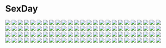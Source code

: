 # SexDay
![](https://konachan.com/jpeg/4f28ea85d6e3f24b41e292b4c6b0984f/Konachan.com%20-%20117432%20black_hair%20breasts%20kujou_rin%20loli%20nipples%20nude%20panties%20skirt%20tagme%20to_love_ru%20toshi5765%20underwear%20wet%20yuuki_mikan.jpg)
![](https://konachan.com/image/031337cd3a912e3207c4c1effacf460d/Konachan.com%20-%2039153%20colorful_dot%20food%20fujisawa_machi%20monster_hunter.jpg)
![](https://konachan.com/jpeg/31aac0794692fbfe746384c1cce93097/Konachan.com%20-%20263797%20aliasing%20ass%20bra%20chain%20collar%20elbow_gloves%20gloves%20gray_hair%20headdress%20mishiro0229%20panties%20shackles%20short_hair%20thighhighs%20underwear%20yellow_eyes.jpg)
![](https://konachan.com/image/b988e3dba7dc4924c24222fea371c477/Konachan.com%20-%20140339%20corticarte_apa_lagranges%20kannatsuki_noboru%20long_hair%20pantyhose%20red_hair%20school_uniform%20shinkyoku_soukai_polyphonica%20white.jpg)
![](https://konachan.com/image/a917e62d6b34abc11791ec915f87d098/Konachan.com%20-%2032621%20psikyo%20tagme%20yoshizaki_mine.jpg)
![](https://konachan.com/image/df4a0092d9883606157a782dc9015cc6/Konachan.com%20-%2044592%20aegis%20arisato_minato%20gun%20persona%20persona_3%20soejima_shigenori%20weapon.jpg)
![](https://konachan.com/jpeg/f6c5ede3c6a5ef8d5aafc0a889a75729/Konachan.com%20-%20261097%20animal%20animal_ears%20azur_lane%20bandage%20bell%20cat%20foxgirl%20headband%20hoodie%20long_hair%20mofuaki%20navel%20no_bra%20nopan%20purple_eyes%20tail%20thighhighs%20underboob.jpg)
![](https://konachan.com/jpeg/aa4863c97858467e8e579f023edc966e/Konachan.com%20-%20305520%20ankkoyom%20aqua_eyes%20armor%20blue_hair%20butterfly%20corset%20horns%20illusion_connect%20katana%20kimono%20long_hair%20magic%20samurai%20sword%20touyou_fuu%20weapon.jpg)
![](https://konachan.com/jpeg/62731f4527d8ec22d1885683de98d656/Konachan.com%20-%20252797%20animal_ears%20aqua_eyes%20blonde_hair%20bow%20cape%20chinomaron%20halloween%20kirima_sharo%20loli%20pumpkin%20short_hair%20shorts%20signed%20thighhighs%20waifu2x.jpg)
![](https://konachan.com/image/286d696557cef889464fc24985d054bf/Konachan.com%20-%20209592%20kagamine_rin%20vocaloid%20weitu.jpg)
![](https://konachan.com/image/15d1f29e85b78b92fef6778ce149d08b/Konachan.com%20-%2042878%20blood%20hat%20kaishaku%20red_eyes%20tagme.jpg)
![](https://konachan.com/jpeg/b5ce4f69823c6369e3446e5dd76100f9/Konachan.com%20-%2062655%20black_rock_shooter%20chain%20kuroi_mato.jpg)
![](https://konachan.com/jpeg/cdd12f166d7075b3d67ca9ee7366a2fa/Konachan.com%20-%20292430%20ass%20bed%20blue_eyes%20blush%20bra%20breasts%20brown_hair%20cum%20kaede_%28sayappa%29%20pussy%20school_uniform%20short_hair%20third-party_edit%20uncensored%20underwear.jpg)
![](https://konachan.com/image/185fe392bde639ba012743a7b28283e6/Konachan.com%20-%20259257%20aliasing%20animal_ears%20aqua_eyes%20bed%20blonde_hair%20blue_eyes%20bow%20brown_hair%20garakuta%20gloves%20hololive%20hug%20long_hair%20mirai_akari%20nora_cat%20ponytail%20red_eyes.jpg)
![](https://konachan.com/image/3d34921b22fa2774b7c54d704af5e3d4/Konachan.com%20-%20223632%20blush%20bow%20bra%20breasts%20brown_hair%20censored%20cum%20idolmaster%20long_hair%20navel%20nipples%20panties%20panty_pull%20penis%20pussy%20sex%20shirt%20thighhighs%20underwear.jpg)
![](https://konachan.com/image/f9ed37fbf2e495ec0cdc180ef959a19c/Konachan.com%20-%20298580%20bikini%20breasts%20brown_hair%20cleavage%20green_eyes%20long_hair%20necklace%20original%20signed%20swimsuit%20twintails%20unabara_kairo.jpg)
![](https://konachan.com/image/a1c527e87f0309dca002c415b6ce756a/Konachan.com%20-%2079569%20murasa_minamitsu%20touhou.jpg)
![](https://konachan.com/image/895569d825d4df58799ac9ae36a38632/Konachan.com%20-%20101881%20akemi_homura%20kaname_madoka%20kariya_%28mizore%29%20kyuubee%20mahou_shoujo_madoka_magica%20weapon%20white.jpg)
![](https://konachan.com/jpeg/eddee0e25604dd61f793090335057ee3/Konachan.com%20-%206135%20hiiragi_kagami%20hiiragi_tsukasa%20izumi_konata%20lucky_star%20takara_miyuki.jpg)
![](https://konachan.com/image/8b9a03ea732b7946d665a275939a0cee/Konachan.com%20-%20197496%20cherry_blossoms%20flowers%20food%20fuuma_nagi%20headband%20kasumigaoka_utaha%20landscape%20long_hair%20pantyhose%20petals%20pocky%20scenic%20school_uniform%20skirt.jpg)
![](https://konachan.com/jpeg/5327c6c2e691649f09600a94eb92006d/Konachan.com%20-%20195375%20animal%20bird%20blonde_hair%20blue_eyes%20blush%20bodysuit%20breasts%20clouds%20gloves%20kazenokaze%20leopard_%28yatterman%29%20long_hair%20mask%20thighhighs%20yoru_no_yatterman.jpg)
![](https://konachan.com/jpeg/a4f328269c0b5f9209bfc7c9ba4e87b8/Konachan.com%20-%2069816%20breasts%20cleavage%20clouds%20eyepatch%20food%20game_cg%20green_eyes%20okina_korun%20purple_hair%20short_hair%20sky%20skyfish%20swimsuit%20tree.jpg)
![](https://konachan.com/image/aba58575c085f30abd29ae55b505e42a/Konachan.com%20-%20104091%20blue_eyes%20blue_hair%20close%20denpa_onna_to_seishun_otoko%20minoru%20sky%20touwa_erio%20water.jpg)
![](https://konachan.com/jpeg/07827e1c200dd9680ab9445fe65fac40/Konachan.com%20-%20203060%20alcot%20ass%20bikini%20blonde_hair%20blue_eyes%20blush%20censored%20chikotam%20game_cg%20loverec%20mikuriya_nori%20see_through%20short_hair%20sideboob%20swimsuit.jpg)
![](https://konachan.com/jpeg/addaea486fc00f6b6f655a83ea1d19c5/Konachan.com%20-%20303907%20albinoraccoon%20all_male%20angel%20bandage%20blood%20boots%20eyepatch%20gray_hair%20halo%20male%20navel%20original%20pointed_ears%20red_eyes%20white.jpg)
![](https://konachan.com/jpeg/54f9ca022f5ed30b652784a46d8eada7/Konachan.com%20-%20273417%20animal%20bandaid%20blonde_hair%20circle_a%20couch%20dog%20garter%20gloves%20headdress%20kneehighs%20long_hair%20military%20skirt%20stockings%20thighhighs%20uniform%20yellow_eyes.jpg)
![](https://konachan.com/image/52fb0b0567f12a0ac79dbce6eaef03c6/Konachan.com%20-%2039697%20hakua_ugetsu%20lith%20white.jpg)
![](https://konachan.com/image/262b9fd787b975caac5747548f624cb1/Konachan.com%20-%2062470%20akino_momiji%20cameltoe%20gayarou%20panties%20sakura_musubi%20school_uniform%20thighhighs%20underwear.jpg)
![](https://konachan.com/jpeg/559628dd35a41e092dd122cc5676d8e7/Konachan.com%20-%2031145%20censored%20game_cg%20kuu%20lyrical_lyric%20marmalade%20nipples%20nude%20sex.jpg)
![](https://konachan.com/jpeg/cfb180a7714c887463124c2f23351a4a/Konachan.com%20-%20187720%20anus%20ass%20book%20breasts%20game_cg%20long_hair%20mitha%20nanawind%20nipples%20panties%20pussy%20pussy_juice%20thighhighs%20twintails%20uncensored%20underwear%20white_hair%20yuyukana.jpg)
![](https://konachan.com/jpeg/f9fd79eacfc3f3e69fbf2b64b23f63e6/Konachan.com%20-%20181477%20computer%20kein_tan%20nobody%20original%20paper%20scenic%20totoro%20windows.jpg)
![](https://konachan.com/jpeg/21f7cad0b1b005ec90c27408dd39f88e/Konachan.com%20-%20134785%20animal_ears%20black_hair%20foxgirl%20glasses%20long_hair%20original%20panties%20purple_eyes%20second_heaven%20socks%20spread_legs%20tail%20underwear%20white%20wink.jpg)
![](https://konachan.com/image/b82af640dc6f4b944ca0547c128cbe15/Konachan.com%20-%2099989%20aqua_eyes%20aqua_hair%20hatsune_miku%20iganseijin%20twintails%20vocaloid%20watermark%20zoom_layer.jpg)
![](https://konachan.com/image/30b60c871186c0f516bcd82a27ec9df3/Konachan.com%20-%2068054%20black_hair%20blue_eyes%20close%20long_hair%20saten_ruiko%20to_aru_kagaku_no_railgun%20to_aru_majutsu_no_index%20vector%20white.jpg)
![](https://konachan.com/image/7ac26d3e7ec918714c51a5d3d1135d5a/Konachan.com%20-%20249231%20aqua_eyes%20bow%20breasts%20hatsune_miku%20long_hair%20recentia%20ribbons%20twintails%20vocaloid%20wink%20wristwear.jpg)
![](https://konachan.com/jpeg/1b82a4567eea0493c43d51d2f46b3fca/Konachan.com%20-%2051107%20akatsuki_no_goei%20breasts%20censored%20game_cg%20navel%20nipples%20pajamas%20sex%20syangrila%20tomose_shunsaku%20tsuki.jpg)
![](https://konachan.com/image/0a551225180afd5984c47bd2cdc060ff/Konachan.com%20-%2010308%20artoria_pendragon_%28all%29%20fate_%28series%29%20fate_stay_night%20saber%20scarf%20type-moon.jpg)
![](https://konachan.com/jpeg/8d8beb8ae74eb2ab7184a8386033ba66/Konachan.com%20-%20151317%20animal_ears%20breasts%20christmas%20group%20horns%20kurochijo%20nipples%20nude%20original%20pointed_ears%20purple_eyes%20ribbons%20shuugetsu_karasu%20tail%20topless.jpg)
![](https://konachan.com/image/f9a0704df12b02602b6761f24d0f4ffc/Konachan.com%20-%20139081%20arisugawa_yuuhi%20fair_child%20nimura_yuushi%20zoom_layer.jpg)
![](https://konachan.com/image/8f900f025871c95c9d9f0a1e01d5c43a/Konachan.com%20-%20110023%20brown_hair%20clouds%20grass%20original%20scenic%20school_uniform%20shiira%20short_hair%20skirt%20sky.jpg)
![](https://konachan.com/image/357f7f6ab188810d6f6e17a19a9d051e/Konachan.com%20-%2086918%20animal%20bat%20breasts%20cape%20cleavage%20hat%20iga_tomoteru%20moon%20necklace%20original%20red_eyes%20stockings%20thighhighs%20witch.jpg)
![](https://konachan.com/jpeg/70b662a7c1eb1d4cb2a9c31e1ac2bf40/Konachan.com%20-%20293453%20bath%20breasts%20censored%20game_cg%20hatsufuji_akari%20nude%20orc_soft%20penis%20pubic_hair%20spread_legs%20suruga_kuroitsu.jpg)
![](https://konachan.com/image/0aa0640000464c8a57739360fe576805/Konachan.com%20-%205145%20torn_clothes%20ultimate_girl.jpg)
![](https://konachan.com/jpeg/7b537682fd47e030252e2cfbf129cf4b/Konachan.com%20-%20239162%20bike_shorts%20blood%20dark%20original%20school_uniform%20shorts%20tagme_%28artist%29%20translation_request.jpg)
![](https://konachan.com/image/d7619ba79ed5f7aa882c862a6cf54591/Konachan.com%20-%2063260%20anabuki_tomoko%20miyafuji_yoshika%20shimada_fumikane%20strike_witches%20tail.jpg)
![](https://konachan.com/jpeg/80a15f222cb7d88f2bd896fa910d054a/Konachan.com%20-%20183055%20alice_cartelet%20animal%20crossover%20hoto_cocoa%20kafuu_chino%20kiniro_mosaic%20kujou_karen%20oomiya_shinobu%20pantyhose%20rabbit%20school_uniform%20ujimatsu_chiya.jpg)
![](https://konachan.com/image/39625271fab62c512cd9e670f2968f5d/Konachan.com%20-%20247846%20anson%20aqua_eyes%20aqua_hair%20ball%20bikini%20breasts%20clouds%20hat%20original%20short_hair%20sky%20swimsuit%20water.jpg)
![](https://konachan.com/jpeg/101623ffded01ff2d684003ea1230a58/Konachan.com%20-%20303283%20blonde_hair%20garter%20golden_darkness%20hoodie%20long_hair%20mogu%20naked_shirt%20navel%20pussy_juice%20red_eyes%20signed%20to_love_ru%20to_love_ru_darkness.jpg)
![](https://konachan.com/image/f2f3a4a6ce5ff96e4bd3393a9fcbb1fe/Konachan.com%20-%2098459%20kaname_madoka%20kyuubee%20mahou_shoujo_madoka_magica.jpg)
![](https://konachan.com/image/43fbdf5c4245fb205f99e045c6cf1e6b/Konachan.com%20-%20104271%205pb_%28hyperdimension_neptunia%29%20hyperdimension_neptunia_mk2.jpg)
![](https://konachan.com/image/c3e25a15cf6b66891a79d0b2635e11b5/Konachan.com%20-%20147470%20boots%20daidou_%28demitasse%29%20halloween%20megurine_luka%20pink_hair%20takoluka%20thighhighs%20vocaloid.jpg)
![](https://konachan.com/image/916aac6c73c3a4902ad5854824c476d9/Konachan.com%20-%20153320%20cherry_blossoms%20clouds%20cloudy.r%20fairy%20flowers%20lily_black%20lily_white%20sky%20spring%20touhou.jpg)
![](https://konachan.com/jpeg/f427661f76d492071440b3e512310450/Konachan.com%20-%2075134%20hatsune_miku%20kagamine_rin%20megurine_luka%20twintails%20vocaloid.jpg)
![](https://konachan.com/jpeg/f5fd0a0bf9f5cbbf9c5bf753b8ef4a61/Konachan.com%20-%2020569%20genshiken%20shodai_kaichou.jpg)
![](https://konachan.com/jpeg/357a1092361eda314d10b8705c5a9917/Konachan.com%20-%20305172%20aqua_eyes%20braids%20cherry_blossoms%20flowers%20lium%20long_hair%20original%20pink_hair%20water.jpg)
![](https://konachan.com/image/74dc67f4d09cbb42a5de748d9279116e/Konachan.com%20-%20185563%20amasa-hikae%20bed%20bra%20breasts%20brown_eyes%20brown_hair%20condom%20long_hair%20navel%20nipples%20open_shirt%20pantyhose%20skirt%20sundome_heaven%20underwear.jpg)
![](https://konachan.com/image/6796840b8bd52a9cbb3d026fbc9e721d/Konachan.com%20-%2092215%20akiyama_mio%20animal_ears%20brown_eyes%20catgirl%20jpeg_artifacts%20k-on%21%20long_hair%20nakano_azusa.jpg)
![](https://konachan.com/jpeg/8c20b3899852ce8dd91c4e35b507539c/Konachan.com%20-%20165557%202girls%20black_hair%20blonde_hair%20blush%20bow%20long_hair%20original%20pantyhose%20school_uniform%20short_hair%20skirt%20sleeping%20thighhighs%20tiv%20white.jpg)
![](https://konachan.com/image/675c7faa6d796cbbc7d4d4f6a9ead19a/Konachan.com%20-%2048697%20akiyama_mio%20k-on%21%20topless.jpg)
![](https://konachan.com/jpeg/c9753cd7038f5cdf5bf6efebd7551e2b/Konachan.com%20-%20261269%20a-10%20ayatsuji_aina%20black_hair%20blush%20breasts%20dark_skin%20game_cg%20green_eyes%20necklace%20nipples%20orc_soft%20short_hair%20skirt%20topless%20wet.jpg)
![](https://konachan.com/image/7003742d4de888b9f42048083482209e/Konachan.com%20-%20268886%20amasora_taichi%20ass%20breasts%20brown_eyes%20brown_hair%20girls_und_panzer%20kadotani_anzu%20long_hair%20nipples%20nude%20pink%20spread_legs%20twintails.jpg)
![](https://konachan.com/image/f239818e6875f510a6b446b7bd9c5949/Konachan.com%20-%20161078%20barefoot%20bubbles%20butterfly%20original%20shuka_%28taupe%29.jpg)
![](https://konachan.com/image/9855277b53e2dc90dcb77660e23afc4a/Konachan.com%20-%2041497%20blue_eyes%20katana%20konpaku_youmu%20short_hair%20sword%20touhou%20weapon%20white_hair.jpg)
![](https://konachan.com/image/1ee160229129fb468c79e475b0d3828a/Konachan.com%20-%20275171%20bed%20black_hair%20blue_eyes%20blush%20breasts%20cleavage%20matsui_hiroaki%20rem_%28re%3Azero%29%20re%3Azero_kara_hajimeru_isekai_seikatsu%20sketch.jpg)
![](https://konachan.com/image/81b0527f261be4ede90478e2c8fd77be/Konachan.com%20-%20128214%202girls%20arisue_tsukasa%20bra%20breasts%20coming_x_humming%20nipples%20nopan%20panties%20saga_planets%20short_hair%20underwear%20undressing.jpg)
![](https://konachan.com/jpeg/d326ab79095d23e1798bfd733566d277/Konachan.com%20-%205524%20izayoi_sakuya%20maid%20tokiame%20touhou.jpg)
![](https://konachan.com/jpeg/6e5865971d2627176836a2bfc3841621/Konachan.com%20-%20255942%20animal_ears%20bakemonogatari%20blue_eyes%20breasts%20cleavage%20long_hair%20necklace%20pantyhose%20purple_hair%20samidarekyou%20senjougahara_hitagi%20shorts%20white.jpg)
![](https://konachan.com/jpeg/71d88fda90015e22444c2a7de86e8741/Konachan.com%20-%20190981%20bikini%20blue_eyes%20blush%20breasts%20cleavage%20dress%20gray_hair%20lasterk%20long_hair%20navel%20panties%20red_eyes%20red_hair%20swimsuit%20underwear%20white%20wings%20wink.jpg)
![](https://konachan.com/image/56121408311a9e4a543f84fa7edaf973/Konachan.com%20-%2043492%20hattori_mitsuru%20underwear.jpg)
![](https://konachan.com/image/fa49568f21dbcb86357c2fb00a589315/Konachan.com%20-%2023285%20alyssa_searrs%20mai-hime%20miyu_greer.jpg)
![](https://konachan.com/image/37f353d9af866ea35bcea88bb18218e9/Konachan.com%20-%2072645%20ass%20black_hair%20blue_eyes%20breasts%20brown_hair%20choker%20green_eyes%20group%20male%20navel%20nipples%20panties%20panty_pull%20pink_hair%20red_hair%20tie%20trap%20underwear.jpg)
![](https://konachan.com/jpeg/977be256cbfe90427a345498df43370f/Konachan.com%20-%20248027%20aqua_hair%20blush%20flowers%20hat%20long_hair%20ribbons%20shuzi%20twintails%20vocaloid%20vocaloid_china%20xingchen.jpg)
![](https://konachan.com/jpeg/d9ff71acb251a02c32acc82994e42c1e/Konachan.com%20-%2056914%20breasts%20cameltoe%20fujima_takuya%20guitar%20instrument%20k-on%21%20nakano_azusa%20nipples%20no_bra%20panties%20scan%20underwear.jpg)
![](https://konachan.com/image/25c0664511e46a0615dcea50962546b4/Konachan.com%20-%207244%20animal_ears%20bell%20blush%20catgirl%20gagraphic%20headdress%20logo%20long_hair%20maid%20purple_hair%20scion%20tail%20water%20watermark%20yellow_eyes.jpg)
![](https://konachan.com/image/995a660f42ca444d4daedf8cf2c89035/Konachan.com%20-%20124308%20animal_ears%20binsen%20breasts%20cleavage%20fate_extra%20fate_%28series%29%20fate_stay_night%20japanese_clothes%20pink_hair%20tail%20tamamo_no_mae_%28fate%29%20thighhighs.jpg)
![](https://konachan.com/jpeg/356a19b80db998f617e97c006fa69b13/Konachan.com%20-%20116899%202girls%20black_eyes%20bow%20brown_hair%20fan%20flowers%20game_cg%20green_hair%20headdress%20instrument%20kimono%20kuraki_ami%20long_hair%20miko%20ribbons%20suika_niritsu.jpg)
![](https://konachan.com/jpeg/2761e69628acd5148878c553906b40cf/Konachan.com%20-%20230999%20animal_ears%20ass%20breasts%20brown_eyes%20brown_hair%20censored%20fault%20game_cg%20long_hair%20nipples%20panties%20pussy_juice%20ribbons%20skirt%20taka_tony%20underwear.jpg)
![](https://konachan.com/jpeg/cff152027ff07c658ec76b38d8061acb/Konachan.com%20-%20185127%20animal%20cat%20fujishima%20scan%20school_uniform%20tagme.jpg)
![](https://konachan.com/image/7a443652b0e8f59223b945172c1b4968/Konachan.com%20-%20170223%20blush%20bun150%20inami_mahiru%20orange_hair%20punch%20short_hair%20third-party_edit%20waitress%20working%21%21.jpg)
![](https://konachan.com/jpeg/d1e5ed382aa83b87d21fbd56fdcf0b98/Konachan.com%20-%20131587%20bed%20black_hair%20bra%20breasts%20cleavage%20game_cg%20giga%20green_eyes%20kikuchi_seiji%20kuraki_ena%20material_brave%20underwear.jpg)
![](https://konachan.com/image/25f9c2553443f9fd3b11e7624c33e52f/Konachan.com%20-%20136031%20animal%20bikini%20bow%20camera%20clouds%20cosplay%20dog%20garter%20goggles%20group%20gun%20hat%20miko%20navel%20red_eyes%20ribbons%20sky%20swimsuit%20touhou%20water%20weapon%20wet%20witch%20wolf.jpg)
![](https://konachan.com/jpeg/7477dd45a23403038d5c82b760af56f9/Konachan.com%20-%20226183%20aqua_eyes%20blonde_hair%20breasts%20hatsukoi_sacrament%20hikari_%28hatsukoi_sacrament%29%20mikazukimo%20nude%20purple_software%20short_hair.jpg)
![](https://konachan.com/image/5bf8f796918c6a96f5bdc635dc252bd6/Konachan.com%20-%2081821%20ass%20barefoot%20bikini%20blonde_hair%20cameltoe%20count24%20green_eyes%20hoshii_miki%20idolmaster%20popsicle%20swimsuit%20wink.jpg)
![](https://konachan.com/image/90669cd6d518fa14a2ccb89dac6a6f46/Konachan.com%20-%20107319%20blanc%20blue_eyes%20blue_hair%20blush%20breasts%20calendar%20cleavage%20green_hair%20green_heart%20long_hair%20noire%20purple_eyes%20red_eyes%20tsunako%20vert%20white_hair.jpg)
![](https://konachan.com/jpeg/932889b8d22ba1640a2efc4d61c6ebb4/Konachan.com%20-%2069373%20bikini%20kampfer%20long_hair%20purple_eyes%20purple_hair%20sangou_shizuku%20swimsuit%20transparent%20vector.jpg)
![](https://konachan.com/jpeg/579236d893351fd932d87cdf1f268b2b/Konachan.com%20-%20271235%20blonde_hair%20blue_eyes%20crown%20dress%20elbow_gloves%20gloves%20gun%20long_hair%20pantyhose%20princess_peach%20sophie_%28pixiv693432%29%20splatoon%20super_mario%20weapon.jpg)
![](https://konachan.com/jpeg/b75336d2136001359b8c64c68e87c60f/Konachan.com%20-%20305238%20apron%20armor%20blue_eyes%20blue_hair%20braids%20dress%20fang%20food%20glasses%20group%20horns%20loli%20long_hair%20maid%20nurse%20ponytail%20red_hair%20tail%20wink%20wristwear%20yu-gi-oh.jpg)
![](https://konachan.com/image/1373dcd5b1ecf8ac1d4cf18ee9829596/Konachan.com%20-%20101549%20brown_hair%20game_cg%20kudoh_yuzuha%20pianissimo%20short_hair%20watermark%20yellow_eyes%20zoom_layer.jpg)
![](https://konachan.com/jpeg/fc3b91725de7eaf885bbfd74a0520ff1/Konachan.com%20-%2038435%20cuffs_%28studio%29%20wanko_to_lilly.jpg)
![](https://konachan.com/image/085ffea016cc63b9639708728a49078e/Konachan.com%20-%20264504%20close%20kurosawa_dia%20love_live%21_school_idol_project%20love_live%21_sunshine%21%21%20papi_%28papiron100%29%20signed.jpg)
![](https://konachan.com/jpeg/f14a729a5cc58feabb2c74389980de02/Konachan.com%20-%20154611%20blue_eyes%20blush%20brown_hair%20condom%20dildo%20hakurei_reimu%20japanese_clothes%20miko%20navel%20nopan%20thighhighs%20touhou%20yes_warabi.jpg)
![](https://konachan.com/jpeg/0a3f7e01c087a0b0006e269c1b18fafe/Konachan.com%20-%20255083%20blood%20bug_system%20censored%20cum%20game_cg%20glasses%20green_eyes%20long_hair%20male%20navel%20no_bra%20nopan%20open_shirt%20penis%20pussy%20sex%20short_hair%20stockings%20tears.jpg)
![](https://konachan.com/jpeg/5157b179b4593e443fe2165db58e625d/Konachan.com%20-%20173756%202girls%2038kb_%2838shiki%29%20atelier_ayesha%20ayesha_altugle%20barefoot%20blonde_hair%20blush%20breasts%20choker%20cleavage%20escha_malier%20green_eyes%20pink_eyes%20yellow_eyes.jpg)
![](https://konachan.com/image/24b405edd2ae4326aa857ed23d5148fc/Konachan.com%20-%2098964%202girls%20animal_ears%20breasts%20bunny_ears%20bunnygirl%20long_hair%20nipples%20nude%20pink_hair%20red_eyes%20short_hair%20twintails%20white.jpg)
![](https://konachan.com/image/44aff49b2e99d86a103a0f75dec940b6/Konachan.com%20-%2088332%20ass%20bra%20cameltoe%20game_cg%20kiss_x_demon_lord_x_darjeeling%20kuyou_sarasa%20marmalade%20mikeou%20panties%20pantyhose%20red_eyes%20underwear.jpg)
![](https://konachan.com/image/68f08bfc5d275c7e7a16dbafcdf5b261/Konachan.com%20-%2032263%20nakahara_komugi%20nurse_witch_komugi-chan%20poyoyon_rokku.jpg)
![](https://konachan.com/jpeg/4de52e5e45f99f0db6e8055eea42bb97/Konachan.com%20-%20171741%20senran_kagura%20sword%20weapon%20yaegashi_nan%20yomi_%28senran_kagura%29.jpg)
![](https://konachan.com/image/921175e6c39d44519df18aea6588c37e/Konachan.com%20-%2035303%20magus_tale%20nina_geminis%20rena_geminis%20whirlpool.jpg)
![](https://konachan.com/image/5e4328766391ff108d486392ebe5bf84/Konachan.com%20-%20135150%20baru_%28val-val%29%20breasts%20demon%20horns%20nipples%20nude%20red_hair%20succubus%20tail%20white%20wings.jpg)
![](https://konachan.com/jpeg/615737746e2506f19cef52e98bdd3af1/Konachan.com%20-%2043919%20natsuki_coco.jpg)
